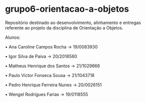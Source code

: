 # grupo6-orientacao-a-objetos
Repositório destinado ao desenvolvimento, alinhamento e entregas referente ao projeto da disciplina de Orientação a Objetos.


Alunos:

  • Ana Caroline Campos Rocha → 19/0083930

  • Igor Silva de Paiva → 20/2016560

  • Matheus Henrique dos Santos → 21/1029666

  • Paulo Victor Fonseca Sousa → 21/1043718

  • Pedro Henrique Ferreira Nunes → 20/0026151

  • Wengel Rodrigues Farias → 19/0118555
